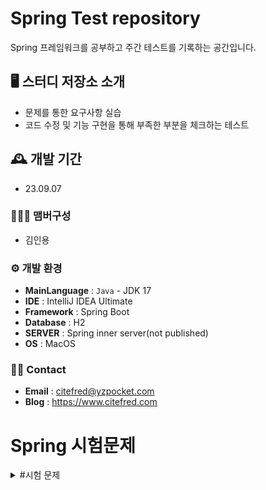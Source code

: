 # Spring Test repository
Spring 프레임워크를 공부하고 주간 테스트를 기록하는 공간입니다.

## 🖥️ 스터디 저장소 소개
* 문제를 통한 요구사항 실습
* 코드 수정 및 기능 구현을 통해 부족한 부분을 체크하는 테스트

## 🕰️ 개발 기간
* 23.09.07
  
### 🧑‍🤝‍🧑 맴버구성
- 김인용

### ⚙️ 개발 환경
- **MainLanguage** : `Java` - JDK 17
- **IDE** : IntelliJ IDEA Ultimate
- **Framework** : Spring Boot
- **Database** : H2
- **SERVER** : Spring inner server(not published)
- **OS** : MacOS

### 👋🏻 Contact
- **Email** : citefred@yzpocket.com
- **Blog** : https://www.citefred.com

# Spring 시험문제

<details>
<summary> #시험 문제 </summary>

스파르타에서 서점 서비스를 계획하고 있습니다. 서울지점, 부산지점을 운영할 예정이고 각 지점에서의 회원관리, 책 관리가 필요합니다. 아래의 요구사항에 따라 서비스를 완성시켜 주세요.

## 시험 문제 확인 및 실행 방법

- 아래 파일을 받아, 인텔리제이로 실행합니다.

  [jpa_relation_test.zip](https://s3-us-west-2.amazonaws.com/secure.notion-static.com/ff754f5c-aef9-4fde-a2c5-6367cc91b5d1/jpa_relation_test.zip)

- SDK 설정을 해줍니다.
    - SDK 설정 방법
        1. 처음 프로젝트를 실행 하시면 우측 하단에 다음과 같은 알림이 뜹니다. Load버튼을 눌러주세요

           ![sdk3.PNG](https://s3-us-west-2.amazonaws.com/secure.notion-static.com/47ab6506-c338-48bb-ad31-76f9291477c8/sdk3.png)

        2. 프로젝트 내부 클래스를 누르시면 우측 상단에 sdk를 세팅하는 버튼이 뜹니다. setup sdk를 누르신 후 17버전을 선택해 주세요.

           ![step2.PNG](https://s3-us-west-2.amazonaws.com/secure.notion-static.com/1df582f2-7c0f-456d-81cb-19c43dae7b14/step2.png)

        3. 좌측 상단, file - settings - build, execution, deployment - build tools - gradle 탭에서 아래와 같이 gradle jvm을 변경합니다. 이전에 선택하셨던 버전과 같은 버전의 sdk를 선택하셔야 합니다.

           ![step3.PNG](https://s3-us-west-2.amazonaws.com/secure.notion-static.com/9f60fcd5-edb2-4e3a-8e83-05bac330e806/step3.png)

- 아래와 같은 설정을 이용하여 H2 db에 접근 가능합니다.
    - 주소창에 `````````http://localhost:8080/h2-console` 를 입력합니다.
    - 아래와 같은 설정을 적용하고 connect 버튼을 누릅니다.

  ![스크린샷 2023-05-29 오후 8.52.36.png](https://s3-us-west-2.amazonaws.com/secure.notion-static.com/228d288f-6277-4c15-81df-49e0b6ed8eb9/%E1%84%89%E1%85%B3%E1%84%8F%E1%85%B3%E1%84%85%E1%85%B5%E1%86%AB%E1%84%89%E1%85%A3%E1%86%BA_2023-05-29_%E1%84%8B%E1%85%A9%E1%84%92%E1%85%AE_8.52.36.png)

- postman 대신 인텔리제이의 .http를 이용하여 http 요청을 하시면 됩니다.
  .Http 사용 방법은 다음과 같습니다.
    - resources - http 패키지의 Test.http를 열어줍니다.
    - 원하시는 요청 실행을 누르시면 해당 API로 http 요청을 보냅니다.

## 시험 문제 내용

### 구현 문제

1. 회원 테이블이 완성되어 있지 않습니다. .http 파일의 `Q1. 회원가입 API`에 따라 테이블을 작성해 주세요. `entity 패키지의 member 클래스를 완성해 주세요.`
    - 예상 return값 (4번문제 풀기 전)

      `.http를 확인해 주세요`

        ```json
        // A1. Response
        
        [
          {
            "id": 1,
            "email": "sparta@sparta.com",
            "password": "4321",
            "address": "부산시",
            "phoneNumber": "01012341234",
            "nickname": "스파르타",
            "bookStore": null
          },
          {
            "id": 2,
            "email": "hanghae99@sparta.com",
            "password": "1234",
            "address": "서울시",
            "phoneNumber": "01012345678",
            "nickname": "르탄이",
            "bookStore": null
          }
        ]
        ```


    Member 클래스 코드를 제출해 주세요.

2. 서점에 등록된 책의 가격과 재고를 수정해야 합니다. .http 파일의 `Q2. *서점에 책 등록된 책 수량 수정 API*`를 완성해 주세요.
   `service 패키지, TestService의 updateBook 메서드를 완성해 주세요.`
    - 예상 return값

      `.http를 확인해 주세요.`

        ```json
        // A2. Response
        
        [
          {
            "id": 1,
            "title": "자바의 정석 3판",
            "author": "남궁성",
            "price": 10000,
            "stock": 100,
            "bookStore": {
              "name": "스파르타 서울"
            }
          }
        ]
        ```


    updateBook 메서드 코드, BookRepository, Book 클래스를 제출해 주세요.

3. “자바의정석”책을 서울점에서 부산점으로 옮기려고 합니다. 현재 만들어진 *`Q3. 부산점에 자바의 정석 책 등록 API`*로는 어째서인지 정보가 수정되지 않습니다. 올바르게 작동하도록 수정해 주세요.
   `service 패키지, TestService의 transferBook 메서드를 완성해 주세요.`
    - 예상 return값

      `.http를 확인해 주세요.`

        ```json
        // A3. Response
        
        [
          {
            "id": 1,
            "title": "자바의 정석 3판",
            "author": "남궁성",
            "price": 10000,
            "stock": 100,
            "bookStore": {
              "name": "스파르타 부산"
            }
          },
          {
            "id": 2,
            "title": "자바 ORM 표준 JPA 프로그래밍",
            "author": "김영한",
            "price": 20000,
            "stock": 4,
            "bookStore": {
              "name": "스파르타 부산"
            }
          }
        ]
        ```


    transferBook 메서드 코드, Book 클래스 코드를 제출해 주세요.

4. 회원 테이블과 책 테이블간 다대다 매핑이 되어 있습니다. Purchase 테이블을 중간 테이블로 설정하여 1:N, M:1 의 관계로 바꿔 주세요.
   `entity 패키지의 purchase 클래스, 연관된 클래스들을 수정해 주세요.`
    - 예상 return값

      [`http://localhost:8080/h2-console](http://localhost:8080/h2-console) 를 확인해 주세요.`

      ![스크린샷 2023-05-30 오후 5.20.01.png](https://s3-us-west-2.amazonaws.com/secure.notion-static.com/74f17e72-0fce-48ac-8670-699a654a6e1e/%E1%84%89%E1%85%B3%E1%84%8F%E1%85%B3%E1%84%85%E1%85%B5%E1%86%AB%E1%84%89%E1%85%A3%E1%86%BA_2023-05-30_%E1%84%8B%E1%85%A9%E1%84%92%E1%85%AE_5.20.01.png)


    **Purchase, Book, Member 클래스 코드를 제출해 주세요.**

5. 회원 테이블에 서점 테이블 FK 컬럼명을 Sparta_Store_Id로 바꿔주세요. 단, Member 클래스와 BookStore 클래스를 변경시키지 않아야 합니다.
   `entity 패키지의 member클래스를 완성해 주세요.`
    - 예상 return값

      [`http://localhost:8080/h2-console](http://localhost:8080/h2-console) 를 확인해 주세요.`

      ![스크린샷 2023-05-30 오후 5.30.36.png](https://s3-us-west-2.amazonaws.com/secure.notion-static.com/a726f2f2-5d6c-4844-8a75-8365c2d3145f/%E1%84%89%E1%85%B3%E1%84%8F%E1%85%B3%E1%84%85%E1%85%B5%E1%86%AB%E1%84%89%E1%85%A3%E1%86%BA_2023-05-30_%E1%84%8B%E1%85%A9%E1%84%92%E1%85%AE_5.30.36.png)


    **Member 클래스 코드를 제출해 주세요.**


### 서술형 문제

1. JPA에서, 기존의 정보를 수정하는 기능 작성 시 save 메서드가 필요 없는 이유와 동작 원리에 대해 서술해 주세요.

</details>
